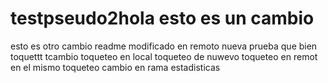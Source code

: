 # testpseudo2hola esto es un cambio
esto es otro cambio
readme modificado en remoto
nueva prueba
que bien
toquettt
tcambio
toqueteo en local
toqueteo de nuwevo
toqueteo en remot en el mismo
toqueteo
cambio en rama estadisticas
